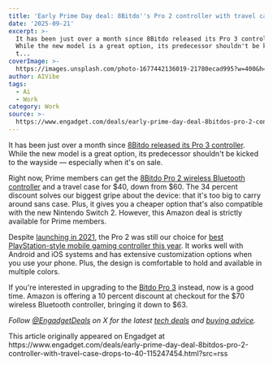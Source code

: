 ```yaml
---
title: 'Early Prime Day deal: 8Bitdo''s Pro 2 controller with travel case drops to $40'
date: '2025-09-21'
excerpt: >-
  It has been just over a month since 8Bitdo released its Pro 3 controller.
  While the new model is a great option, its predecessor shouldn't be kicked
  t...
coverImage: >-
  https://images.unsplash.com/photo-1677442136019-21780ecad995?w=400&h=200&fit=crop&auto=format
author: AIVibe
tags:
  - Ai
  - Work
category: Work
source: >-
  https://www.engadget.com/deals/early-prime-day-deal-8bitdos-pro-2-controller-with-travel-case-drops-to-40-115247454.html?src=rss
---
```

<p>It has been just over a month since <a data-i13n="cpos:1;pos:1" href="https://www.engadget.com/gaming/the-new-8bitdo-pro-3-gamepad-is-open-for-pre-order-now-181006305.html">8Bitdo released its Pro 3 controller</a>. While the new model is a great option, its predecessor shouldn't be kicked to the wayside — especially when it's on sale.</p> 
<p>Right now, Prime members can get the <a data-i13n="elm:affiliate_link;sellerN:Amazon;elmt:;cpos:2;pos:1" href="https://shopping.yahoo.com/rdlw?merchantId=66ea567a-c987-4c2e-a2ff-02904efde6ea&amp;itemId=amazon_B0CX4QX8RM&amp;siteId=us-engadget&amp;pageId=1p-autolink&amp;contentUuid=483e7d08-b171-4545-90a7-2ef782b9a982&amp;featureId=text-link&amp;merchantName=Amazon&amp;linkText=8Bitdo+Pro+2+wireless+Bluetooth+controller&amp;custData=eyJzb3VyY2VOYW1lIjoiV2ViLURlc2t0b3AtVmVyaXpvbiIsImxhbmRpbmdVcmwiOiJodHRwczovL3d3dy5hbWF6b24uY29tL2dwL3Byb2R1Y3QvQjBDWDRRWDhSTS8_dGFnPWdkZ3QwYy0yMCIsImNvbnRlbnRVdWlkIjoiNDgzZTdkMDgtYjE3MS00NTQ1LTkwYTctMmVmNzgyYjlhOTgyIiwib3JpZ2luYWxVcmwiOiJodHRwczovL3d3dy5hbWF6b24uY29tL2dwL3Byb2R1Y3QvQjBDWDRRWDhSTS8iLCJkeW5hbWljQ2VudHJhbFRyYWNraW5nSWQiOnRydWUsInNpdGVJZCI6InVzLWVuZ2FkZ2V0IiwicGFnZUlkIjoiMXAtYXV0b2xpbmsiLCJmZWF0dXJlSWQiOiJ0ZXh0LWxpbmsifQ&amp;signature=AQAAAfJDZG4N__pk8pudMUf3ZgOr94Az843QMcd1p9vB2wbH&amp;gcReferrer=https%3A%2F%2Fwww.amazon.com%2Fgp%2Fproduct%2FB0CX4QX8RM%2F" class="rapid-with-clickid" data-original-link="https://www.amazon.com/gp/product/B0CX4QX8RM/?th=1">8Bitdo Pro 2 wireless Bluetooth controller</a> and a travel case for $40, down from $60. The 34 percent discount solves our biggest gripe about the device: that it's too big to carry around sans case. Plus, it gives you a cheaper option that's also compatible with the new Nintendo Switch 2. However, this Amazon deal is strictly available for Prime members.</p> <span id="end-legacy-contents"></span> 
<p> <core-commerce id="ebdfa15e756f43eabed1ef134cf96b94" data-type="product-list" data-original-url="https://www.amazon.com/gp/product/B0CX4QX8RM/?th=1"></core-commerce></p> 
<p>Despite <a data-i13n="cpos:3;pos:1" href="https://www.engadget.com/8-bitdo-pro-2-controller-review-150053234.html">launching in 2021</a>, the Pro 2 was still our choice for <a data-i13n="cpos:4;pos:1" href="https://www.engadget.com/gaming/best-mobile-game-controllers-140023505.html">best PlayStation-style mobile gaming controller this year</a>. It works well with Android and iOS systems and has extensive customization options when you use your phone. Plus, the design is comfortable to hold and available in multiple colors.&nbsp;</p> 
<p>If you're interested in upgrading to the <a data-i13n="elm:affiliate_link;sellerN:Amazon;elmt:;cpos:5;pos:1" href="https://shopping.yahoo.com/rdlw?merchantId=66ea567a-c987-4c2e-a2ff-02904efde6ea&amp;itemId=amazon_B0FFGQ6J35&amp;siteId=us-engadget&amp;pageId=1p-autolink&amp;contentUuid=483e7d08-b171-4545-90a7-2ef782b9a982&amp;featureId=text-link&amp;merchantName=Amazon&amp;linkText=Bitdo+Pro+3&amp;custData=eyJzb3VyY2VOYW1lIjoiV2ViLURlc2t0b3AtVmVyaXpvbiIsImxhbmRpbmdVcmwiOiJodHRwczovL3d3dy5hbWF6b24uY29tL2RwL0IwRkZHUTZKMzU_dGFnPWdkZ3QwYy0yMCIsImNvbnRlbnRVdWlkIjoiNDgzZTdkMDgtYjE3MS00NTQ1LTkwYTctMmVmNzgyYjlhOTgyIiwib3JpZ2luYWxVcmwiOiJodHRwczovL3d3dy5hbWF6b24uY29tL2RwL0IwRkZHUTZKMzUiLCJkeW5hbWljQ2VudHJhbFRyYWNraW5nSWQiOnRydWUsInNpdGVJZCI6InVzLWVuZ2FkZ2V0IiwicGFnZUlkIjoiMXAtYXV0b2xpbmsiLCJmZWF0dXJlSWQiOiJ0ZXh0LWxpbmsifQ&amp;signature=AQAAAeSu0atM-sDgYOtxlDoKL2sCMrSMT09lkgzzgLHHgcFS&amp;gcReferrer=https%3A%2F%2Fwww.amazon.com%2Fdp%2FB0FFGQ6J35" class="rapid-with-clickid" data-original-link="https://www.amazon.com/dp/B0FFGQ6J35?th=1">Bitdo Pro 3</a> instead, now is a good time. Amazon is offering a 10 percent discount at checkout for the $70 wireless Bluetooth controller, bringing it down to $63.&nbsp;</p> 
<p><em>Follow </em><a data-i13n="cpos:6;pos:1" href="https://twitter.com/EngadgetDeals"><em>@EngadgetDeals</em></a><em> on X for the latest </em><a data-i13n="cpos:7;pos:1" href="https://www.engadget.com/deals/"><em>tech deals</em></a><em> and </em><a data-i13n="cpos:8;pos:1" href="https://www.engadget.com/best-tech/"><em>buying advice</em></a><em>.</em></p>This article originally appeared on Engadget at https://www.engadget.com/deals/early-prime-day-deal-8bitdos-pro-2-controller-with-travel-case-drops-to-40-115247454.html?src=rss
